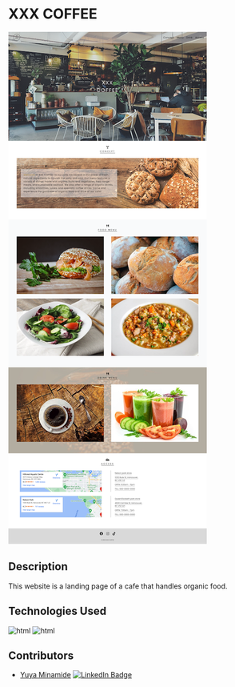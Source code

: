 # XXX COFFEE

![](image/xxx-coffee.png)

## Description

This website is a landing page of a cafe that handles organic food.

## Technologies Used

<p align="left">
<img src="https://www.w3.org/html/logo/downloads/HTML5_Badge.svg" alt="html" width="50" height="50" style="max-width: 100%;">
<img src="https://upload.wikimedia.org/wikipedia/commons/6/62/CSS3_logo.svg" alt="html" width="50" height="50" style="max-width: 100%;">
</p>

## Contributors

- [Yuya Minamide](https://github.com/yuya-minamide)
  [![LinkedIn Badge](https://img.shields.io/badge/LinkedIn-Profile-informational?style=flat&logo=linkedin&logoColor=white&color=0D76A8)](https://www.linkedin.com/in/yuya-minamide/)
